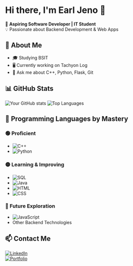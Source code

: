 # Hi there, I'm Earl Jeno 👋  
🚀 **Aspiring Software Developer | IT Student**  
💡 Passionate about Backend Development & Web Apps  

## 🔹 About Me  
- 🎓 Studying BSIT  
- 🖥️ Currently working on Tachyon Log
- 💬 Ask me about C++, Python, Flask, Git

## 📊 GitHub Stats  
![Your GitHub stats](https://github-readme-stats.vercel.app/api?username=earlhsjks&show_icons=true&theme=dark) ![Top Languages](https://github-readme-stats.vercel.app/api/top-langs/?username=earlhsjks&layout=compact&theme=dark)

## 🚀 Programming Languages by Mastery

### 🟢 Proficient
- ![C++](https://img.shields.io/badge/-C++-00599C?logo=c%2B%2B&logoColor=white)
- ![Python](https://img.shields.io/badge/-Python-3776AB?logo=python&logoColor=white)

### 🟡 Learning & Improving
- ![SQL](https://img.shields.io/badge/-SQL-4479A1?logo=mysql&logoColor=white)
- ![Java](https://img.shields.io/badge/-Java-007396?logo=java&logoColor=white)
- ![HTML](https://img.shields.io/badge/-HTML-E34F26?logo=html5&logoColor=white)
- ![CSS](https://img.shields.io/badge/-CSS-1572B6?logo=css3&logoColor=white)

### 🔴 Future Exploration
- ![JavaScript](https://img.shields.io/badge/-JavaScript-F7DF1E?logo=javascript&logoColor=black)
- Other Backend Technologies
  
## 📫 Contact Me  
[![LinkedIn](https://img.shields.io/badge/-LinkedIn-blue?style=flat&logo=linkedin)](#)  
[![Portfolio](https://img.shields.io/badge/-Portfolio-gray?style=flat&logo=google-chrome)](#)  
